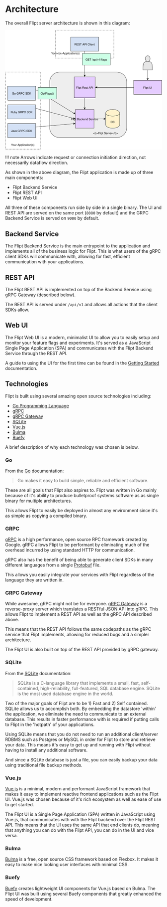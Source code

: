 # Architecture

The overall Flipt server architecture is shown in this diagram:

![Flipt Architecture](assets/images/architecture.svg)

!!! note
    Arrows indicate request or connection initiation direction, not necessarily dataflow direction.

As shown in the above diagram, the Flipt application is made up of three main components:

* Flipt Backend Service
* Flipt REST API
* Flipt Web UI

All three of these components run side by side in a single binary. The UI and REST API are served on the same port (`8080` by default) and the GRPC Backend Service is served on `9000` by default.

## Backend Service

The Flipt Backend Service is the main entrypoint to the application and implements all of the business logic for Flipt. This is what users of the gRPC client SDKs will communicate with, allowing for fast, efficient communication with your applications.

## REST API

The Flipt REST API is implemented on top of the Backend Service using gRPC Gateway (described below).

The REST API is served under `/api/v1` and allows all actions that the client SDKs allow.

## Web UI

The Flipt Web UI is a modern, minimalist UI to allow you to easily setup and monitor your feature flags and experiments. It's served as a JavaScript Single Page Application (SPA) and communicates with the Flipt Backend Service through the REST API.

A guide to using the UI for the first time can be found in the [Getting Started](getting_started.md) documentation.

## Technologies

Flipt is built using several amazing open source technologies including:

* [Go Programming Language](https://golang.org/)
* [gRPC](https://grpc.io/)
* [gRPC Gateway](https://github.com/grpc-ecosystem/grpc-gateway/)
* [SQLite](https://sqlite.org/index.html)
* [Vue.js](https://vuejs.org/)
* [Bulma](https://bulma.io/)
* [Buefy](https://buefy.github.io/)

A brief description of why each technology was chosen is below.

### Go

From the [Go](https://golang.org/) documentation:

> Go makes it easy to build simple, reliable and efficient software.

These are all goals that Flipt also aspires to. Flipt was written in Go mainly because of it's ability to produce bulletproof systems software as as single binary for multiple architectures.

This allows Flipt to easily be deployed in almost any environment since it's as simple as copying a compiled binary.

### GRPC

[gRPC](https://grpc.io/) is a high performance, open source RPC framework created by Google. gRPC allows Flipt to be performant by eliminating much of the overhead incurred by using standard HTTP for communication.

gRPC also has the benefit of being able to generate client SDKs in many different languages from a single [Protobuf](https://github.com/markphelps/flipt/blob/master/rpc/flipt.proto) file.

This allows you easily integrate your services with Flipt regardless of the language they are written in.

### GRPC Gateway

While awesome, gRPC might not be for everyone. [gRPC Gateway](https://github.com/grpc-ecosystem/grpc-gateway/) is a reverse-proxy server which translates a RESTful JSON API into gRPC. This allows Flipt to implement a REST API as well as the gRPC API described above.

This means that the REST API follows the same codepaths as the gRPC service that Flipt implements, allowing for reduced bugs and a simpler architecture.

The Flipt UI is also built on top of the REST API provided by gRPC gateway.

### SQLite

From the [SQLite](https://sqlite.org/) documentation:

> SQLite is a C-language library that implements a small, fast, self-contained, high-reliability, full-featured, SQL database engine. SQLite is the most used database engine in the world.

Two of the major goals of Flipt are to be 1) Fast and 2) Self contained. SQLite allows us to accomplish both. By embedding the datastore 'within' the application, we eliminate the need to communicate to an external database. This results in faster performance with is required if putting calls to Flipt in the 'hotpath' of your applications.

Using SQLite means that you do not need to run an additional client/server RDBMS such as Postgres or MySQL in order for Flipt to store and retrieve your data. This means it's easy to get up and running with Flipt without having to install any additional software.

And since a SQLite database is just a file, you can easily backup your data using traditional file backup methods.

### Vue.js

[Vue.js](https://vuejs.org/) is a minimal, modern and performant JavaScript framework that makes it easy to implement reactive frontend applications such as the Flipt UI. Vue.js was chosen because of it's rich ecosystem as well as ease of use to get started.

The Flipt UI is a Single Page Application (SPA) written in JavaScript using Vue.js, that communicates with with the Flipt backend over the Flipt REST API. This means that the UI uses the same API that end clients do, meaning that anything you can do with the Flipt API, you can do in the UI and vice versa.

### Bulma

[Bulma](https://bulma.io/) is a free, open source CSS framework based on Flexbox. It makes it easy to make nice looking user interfaces with minimal CSS.

### Buefy

[Buefy](https://buefy.github.io/) creates lightweight UI components for Vue.js based on Bulma. The Flipt UI was built using several Buefy components that greatly enhanced the speed of development.
